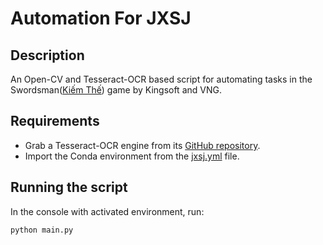 # Automation For JXSJ
## Description
An Open-CV and Tesseract-OCR based script for automating tasks in the Swordsman([Kiếm Thế](https://kiemthe.vnggames.com/)) game by Kingsoft and VNG.

## Requirements
- Grab a Tesseract-OCR engine from its [GitHub repository](https://github.com/tesseract-ocr/tessdoc).
- Import the Conda environment from the [jxsj.yml](jsxj.yml) file.

## Running the script
In the console with activated environment, run:
````
python main.py
````
